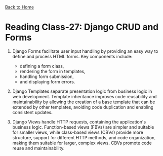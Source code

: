 [Back to Home](../README.md)

# Reading Class-27: Django CRUD and Forms

1. Django Forms facilitate user input handling by providing an easy way to define and process HTML forms. 
Key components include:
    - defining a form class,
    - rendering the form in templates,
    - handling form submission,
    - and displaying form errors.

2. Django Templates separate presentation logic from business logic in web development. Template inheritance improves code reusability and maintainability by allowing the creation of a base template that can be extended by other templates, avoiding code duplication and enabling consistent updates.

3. Django Views handle HTTP requests, containing the application's business logic. Function-based views (FBVs) are simpler and suitable for smaller views, while class-based views (CBVs) provide more structure, support for different HTTP methods, and code organization, making them suitable for larger, complex views. CBVs promote code reuse and maintainability.